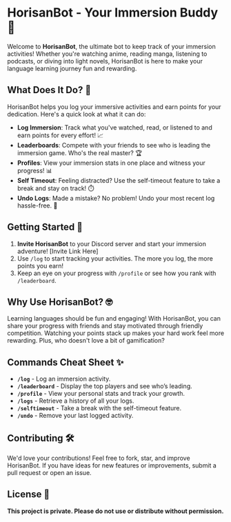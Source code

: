 # HorisanBot - Your Immersion Buddy 🌊

Welcome to **HorisanBot**, the ultimate bot to keep track of your immersion activities! Whether you're watching anime, reading manga, listening to podcasts, or diving into light novels, HorisanBot is here to make your language learning journey fun and rewarding.

## What Does It Do? 🤔

HorisanBot helps you log your immersive activities and earn points for your dedication. Here's a quick look at what it can do:

- **Log Immersion**: Track what you've watched, read, or listened to and earn points for every effort! 📈
- **Leaderboards**: Compete with your friends to see who is leading the immersion game. Who's the real master? 🏆
- **Profiles**: View your immersion stats in one place and witness your progress! 📊
- **Self Timeout**: Feeling distracted? Use the self-timeout feature to take a break and stay on track! ⏱️
- **Undo Logs**: Made a mistake? No problem! Undo your most recent log hassle-free. 🔄

## Getting Started 🚀

1. **Invite HorisanBot** to your Discord server and start your immersion adventure! [Invite Link Here]
2. Use `/log` to start tracking your activities. The more you log, the more points you earn!
3. Keep an eye on your progress with `/profile` or see how you rank with `/leaderboard`.

## Why Use HorisanBot? 🤓

Learning languages should be fun and engaging! With HorisanBot, you can share your progress with friends and stay motivated through friendly competition. Watching your points stack up makes your hard work feel more rewarding. Plus, who doesn't love a bit of gamification?

## Commands Cheat Sheet ✨

- **`/log`** - Log an immersion activity.
- **`/leaderboard`** - Display the top players and see who’s leading.
- **`/profile`** - View your personal stats and track your growth.
- **`/logs`** - Retrieve a history of all your logs.
- **`/selftimeout`** - Take a break with the self-timeout feature.
- **`/undo`** - Remove your last logged activity.

## Contributing 🛠️

We'd love your contributions! Feel free to fork, star, and improve HorisanBot. If you have ideas for new features or improvements, submit a pull request or open an issue.

## License 📜

**This project is private. Please do not use or distribute without permission.**

